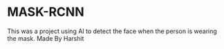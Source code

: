 # MASK-RCNN
This was a project using AI to detect the face when the person is wearing the mask.
Made By Harshit
